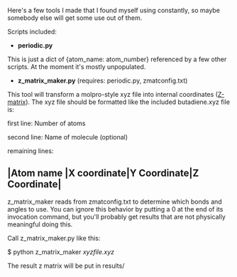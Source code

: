 Here's a few tools I made that I found myself using constantly, so maybe somebody else will get some use out of them.

Scripts included:

* **periodic.py**

This is just a dict of {atom_name: atom_number} referenced by a few other scripts. At the moment it's mostly unpopulated.

* **z_matrix_maker.py** (requires: periodic.py, zmatconfig.txt)

This tool will transform a molpro-style xyz file into internal coordinates ([Z-matrix](https://en.wikipedia.org/wiki/Z-matrix_(chemistry))). The xyz file should be formatted like the included butadiene.xyz file is:

first line: Number of atoms

second line: Name of molecule (optional)

remaining lines: 

|Atom name |X coordinate|Y Coordinate|Z Coordinate|
---------------------------------------------------

z_matrix_maker reads from zmatconfig.txt to determine which bonds and angles to use. You can ignore this behavior by putting a 0 at the end of its invocation command, but you'll probably get results that are not physically meaningful doing this.

Call z_matrix_maker.py like this:

$ python z_matrix_maker *xyzfile.xyz*

The result z matrix will be put in results/

